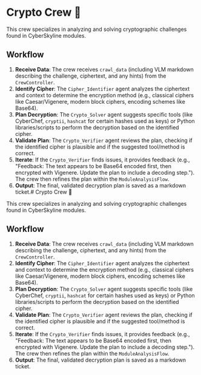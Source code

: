 # Crypto Crew 🔐

This crew specializes in analyzing and solving cryptographic challenges found in CyberSkyline modules.

## Workflow

1.  **Receive Data**: The crew receives `crawl_data` (including VLM markdown describing the challenge, ciphertext, and any hints) from the `CrewController`.
2.  **Identify Cipher**: The `Cipher_Identifier` agent analyzes the ciphertext and context to determine the encryption method (e.g., classical ciphers like Caesar/Vigenere, modern block ciphers, encoding schemes like Base64).
3.  **Plan Decryption**: The `Crypto_Solver` agent suggests specific tools (like CyberChef, `cryptii`, `hashcat` for certain hashes used as keys) or Python libraries/scripts to perform the decryption based on the identified cipher.
4.  **Validate Plan**: The `Crypto_Verifier` agent reviews the plan, checking if the identified cipher is plausible and if the suggested tool/method is correct.
5.  **Iterate**: If the `Crypto_Verifier` finds issues, it provides feedback (e.g., "Feedback: The text appears to be Base64 encoded first, then encrypted with Vigenere. Update the plan to include a decoding step."). The crew then refines the plan within the `ModuleAnalysisFlow`.
6.  **Output**: The final, validated decryption plan is saved as a markdown ticket.# Crypto Crew 🔐

This crew specializes in analyzing and solving cryptographic challenges found in CyberSkyline modules.

## Workflow

1.  **Receive Data**: The crew receives `crawl_data` (including VLM markdown describing the challenge, ciphertext, and any hints) from the `CrewController`.
2.  **Identify Cipher**: The `Cipher_Identifier` agent analyzes the ciphertext and context to determine the encryption method (e.g., classical ciphers like Caesar/Vigenere, modern block ciphers, encoding schemes like Base64).
3.  **Plan Decryption**: The `Crypto_Solver` agent suggests specific tools (like CyberChef, `cryptii`, `hashcat` for certain hashes used as keys) or Python libraries/scripts to perform the decryption based on the identified cipher.
4.  **Validate Plan**: The `Crypto_Verifier` agent reviews the plan, checking if the identified cipher is plausible and if the suggested tool/method is correct.
5.  **Iterate**: If the `Crypto_Verifier` finds issues, it provides feedback (e.g., "Feedback: The text appears to be Base64 encoded first, then encrypted with Vigenere. Update the plan to include a decoding step."). The crew then refines the plan within the `ModuleAnalysisFlow`.
6.  **Output**: The final, validated decryption plan is saved as a markdown ticket.